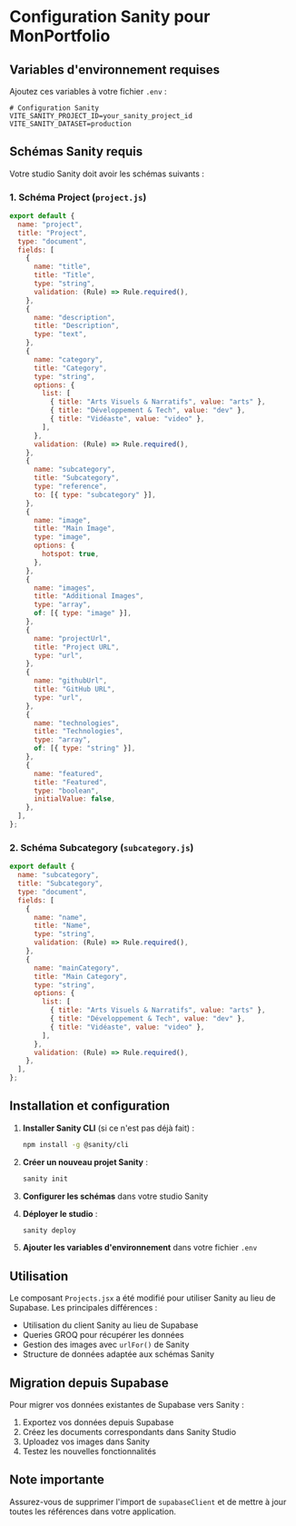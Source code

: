 # Configuration Sanity pour MonPortfolio

## Variables d'environnement requises

Ajoutez ces variables à votre fichier `.env` :

```env
# Configuration Sanity
VITE_SANITY_PROJECT_ID=your_sanity_project_id
VITE_SANITY_DATASET=production
```

## Schémas Sanity requis

Votre studio Sanity doit avoir les schémas suivants :

### 1. Schéma Project (`project.js`)

```javascript
export default {
  name: "project",
  title: "Project",
  type: "document",
  fields: [
    {
      name: "title",
      title: "Title",
      type: "string",
      validation: (Rule) => Rule.required(),
    },
    {
      name: "description",
      title: "Description",
      type: "text",
    },
    {
      name: "category",
      title: "Category",
      type: "string",
      options: {
        list: [
          { title: "Arts Visuels & Narratifs", value: "arts" },
          { title: "Développement & Tech", value: "dev" },
          { title: "Vidéaste", value: "video" },
        ],
      },
      validation: (Rule) => Rule.required(),
    },
    {
      name: "subcategory",
      title: "Subcategory",
      type: "reference",
      to: [{ type: "subcategory" }],
    },
    {
      name: "image",
      title: "Main Image",
      type: "image",
      options: {
        hotspot: true,
      },
    },
    {
      name: "images",
      title: "Additional Images",
      type: "array",
      of: [{ type: "image" }],
    },
    {
      name: "projectUrl",
      title: "Project URL",
      type: "url",
    },
    {
      name: "githubUrl",
      title: "GitHub URL",
      type: "url",
    },
    {
      name: "technologies",
      title: "Technologies",
      type: "array",
      of: [{ type: "string" }],
    },
    {
      name: "featured",
      title: "Featured",
      type: "boolean",
      initialValue: false,
    },
  ],
};
```

### 2. Schéma Subcategory (`subcategory.js`)

```javascript
export default {
  name: "subcategory",
  title: "Subcategory",
  type: "document",
  fields: [
    {
      name: "name",
      title: "Name",
      type: "string",
      validation: (Rule) => Rule.required(),
    },
    {
      name: "mainCategory",
      title: "Main Category",
      type: "string",
      options: {
        list: [
          { title: "Arts Visuels & Narratifs", value: "arts" },
          { title: "Développement & Tech", value: "dev" },
          { title: "Vidéaste", value: "video" },
        ],
      },
      validation: (Rule) => Rule.required(),
    },
  ],
};
```

## Installation et configuration

1. **Installer Sanity CLI** (si ce n'est pas déjà fait) :

   ```bash
   npm install -g @sanity/cli
   ```

2. **Créer un nouveau projet Sanity** :

   ```bash
   sanity init
   ```

3. **Configurer les schémas** dans votre studio Sanity

4. **Déployer le studio** :

   ```bash
   sanity deploy
   ```

5. **Ajouter les variables d'environnement** dans votre fichier `.env`

## Utilisation

Le composant `Projects.jsx` a été modifié pour utiliser Sanity au lieu de Supabase. Les principales différences :

- Utilisation du client Sanity au lieu de Supabase
- Queries GROQ pour récupérer les données
- Gestion des images avec `urlFor()` de Sanity
- Structure de données adaptée aux schémas Sanity

## Migration depuis Supabase

Pour migrer vos données existantes de Supabase vers Sanity :

1. Exportez vos données depuis Supabase
2. Créez les documents correspondants dans Sanity Studio
3. Uploadez vos images dans Sanity
4. Testez les nouvelles fonctionnalités

## Note importante

Assurez-vous de supprimer l'import de `supabaseClient` et de mettre à jour toutes les références dans votre application.
